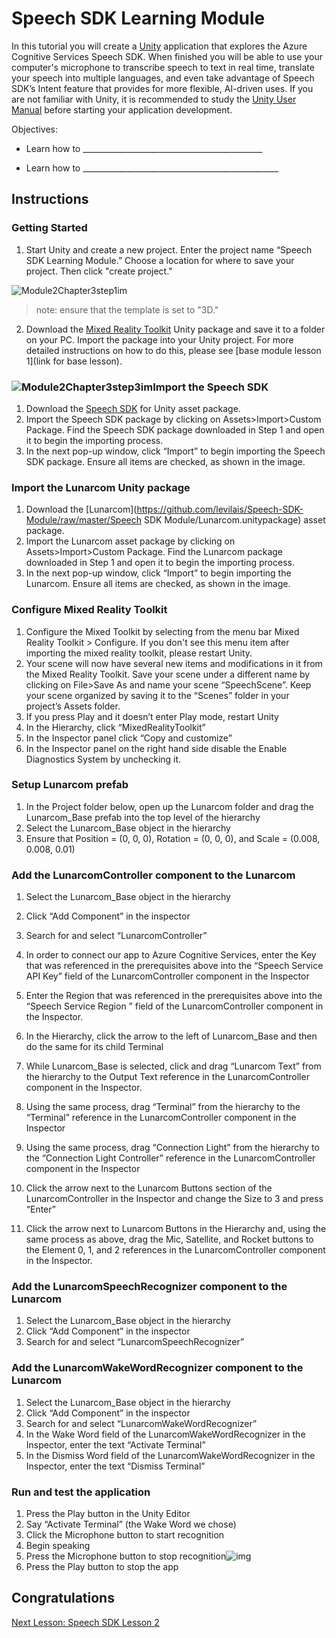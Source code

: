 # Speech SDK Learning Module

In this tutorial you will create a [Unity](https://unity3d.com/) application that explores the Azure Cognitive Services Speech SDK.  When finished you will be able to use your computer's microphone to transcribe speech to text in real time, translate your speech into multiple languages, and even take advantage of Speech SDK’s Intent feature that provides for more flexible, AI-driven uses. If you are not familiar with Unity, it is recommended to study the [Unity User Manual](https://docs.unity3d.com/Manual/UnityManual.html) before starting your application development.

Objectives:

- Learn how to _____________________________________________

- Learn how to _________________________________________________

  

## Instructions

### Getting Started

1. Start Unity and create a new project. Enter the project name “Speech SDK Learning Module.” Choose a location for where to save your project. Then click "create project."

![Module2Chapter3step1im](C:images/module4Chapter1Step1im.PNG)

> note: ensure that the template is set to "3D."

2. Download the [Mixed Reality Toolkit](https://github.com/Microsoft/MixedRealityToolkit-Unity/releases/download/v2.0.0-RC1/Microsoft.MixedReality.Toolkit.Unity.Foundation-v2.0.0-RC1.unitypackage) Unity package and save it to a folder on your PC. Import the package into your Unity project. For more detailed instructions on how to do this, please see [base module lesson 1](link for base lesson). 


### ![Module2Chapter3step3im](C:/Users/jerem/OneDrive/Documents/GitHub/mixed-reality/mixed-reality-docs/images/Module2chapter3step3im.png)Import the Speech SDK

1. Download the [Speech SDK](https://aka.ms/csspeech/unitypackage) for Unity asset package.
2. Import the Speech SDK package by clicking on Assets>Import>Custom Package. Find the Speech SDK package downloaded in Step 1 and open it to begin the importing process.
3. In the next pop-up window, click “Import” to begin importing the Speech SDK package. Ensure all items are checked, as shown in the image. 

### Import the Lunarcom Unity package

1. Download the [Lunarcom](https://github.com/levilais/Speech-SDK-Module/raw/master/Speech SDK Module/Lunarcom.unitypackage) asset package.
2. Import the Lunarcom asset package by clicking on Assets>Import>Custom Package. Find the Lunarcom package downloaded in Step 1 and open it to begin the importing process.
3. In the next pop-up window, click “Import” to begin importing the Lunarcom. Ensure all items are checked, as shown in the image. 

### Configure Mixed Reality Toolkit

1. Configure the Mixed Toolkit by selecting from the menu bar Mixed Reality Toolkit > Configure. If you don't see this menu item after importing the mixed reality toolkit, please restart Unity. 
2. Your scene will now have several new items and modifications in it from the Mixed Reality Toolkit. Save your scene under a different name by clicking on File>Save As and name your scene “SpeechScene”. Keep your scene organized by saving it to the “Scenes” folder in your project’s Assets folder.
3. If you press Play and it doesn’t enter Play mode, restart Unity
4. In the Hierarchy, click “MixedRealityToolkit”
5. In the Inspector panel click “Copy and customize”
6. In the Inspector panel on the right hand side disable the Enable Diagnostics System by unchecking it.

### Setup Lunarcom prefab

1. In the Project folder below, open up the Lunarcom folder and drag the Lunarcom_Base prefab into the top level of the hierarchy
2. Select the Lunarcom_Base object in the hierarchy
3. Ensure that Position = (0, 0, 0), Rotation = (0, 0, 0), and Scale = (0.008, 0.008, 0.01)

### Add the LunarcomController component to the Lunarcom

1. Select the Lunarcom_Base object in the hierarchy
2. Click “Add Component” in the inspector

1. Search for and select “LunarcomController”
2. In order to connect our app to Azure Cognitive Services, enter the Key that was referenced in the prerequisites above into the “Speech Service API Key” field of the LunarcomController component in the Inspector
3. Enter the Region that was referenced in the prerequisites above into the “Speech Service Region ” field of the LunarcomController component in the Inspector.
4. In the Hierarchy, click the arrow to the left of Lunarcom_Base and then do the same for its child Terminal
5. While Lunarcom_Base is selected, click and drag “Lunarcom Text” from the hierarchy to the Output Text reference in the LunarcomController component in the Inspector.
6. Using the same process, drag “Terminal” from the hierarchy to the “Terminal” reference in the LunarcomController component in the Inspector
7. Using the same process, drag “Connection Light” from the hierarchy to the “Connection Light Controller” reference in the LunarcomController component in the Inspector
8. Click the arrow next to the Lunarcom Buttons section of the LunarcomController in the Inspector and change the Size to 3 and press “Enter”
9. Click the arrow next to Lunarcom Buttons in the Hierarchy and, using the same process as above, drag the Mic, Satellite, and Rocket buttons to the Element 0, 1, and 2 references in the LunarcomController component in the Inspector.

### Add the LunarcomSpeechRecognizer component to the Lunarcom

1. Select the Lunarcom_Base object in the hierarchy
2. Click “Add Component” in the inspector
3. Search for and select “LunarcomSpeechRecognizer”

### Add the LunarcomWakeWordRecognizer component to the Lunarcom

1. Select the Lunarcom_Base object in the hierarchy
2. Click “Add Component” in the inspector
3. Search for and select “LunarcomWakeWordRecognizer”
4. In the Wake Word field of the LunarcomWakeWordRecognizer in the Inspector, enter the text “Activate Terminal”
5. In the Dismiss Word field of the LunarcomWakeWordRecognizer in the Inspector, enter the text “Dismiss Terminal”

### Run and test the application

1. Press the Play button in the Unity Editor
2. Say “Activate Terminal” (the Wake Word we chose)
3. Click the Microphone button to start recognition
4. Begin speaking
5. Press the Microphone button to stop recognition![img](https://lh5.googleusercontent.com/ds0rCIuc4E0JoblR5iSKQRgPKpOpLW5W_9PC5jTdM0cfGtrhffZhTaYAqgPdM5nNippXB3mJMXUgXIHGNKNKGbW8cyZgi3YdKXHKWnJgYFdaFM5fdjWnVZsOW1unE2biVtep9o6X)
6. Press the Play button to stop the app

## Congratulations

[Next Lesson: Speech SDK Lesson 2](placeholderlink)

